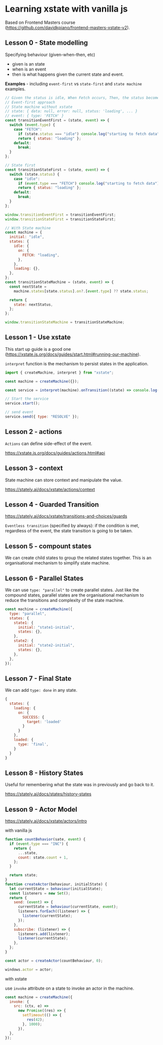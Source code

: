 # Learning xstate with vanilla js

Based on Frontend Masters course (https://github.com/davidkpiano/frontend-masters-xstate-v2).

## Lesson 0 - State modelling

Specifying behaviour (given-when-then, etc)

- given is an state
- when is an event
- then is what happens given the current state and event.

**Examples** - including `event-first` vs `state-first` and `state machine` examples.

```js
// Given the status is idle, When Fetch occurs, Then, the status becomes loading
// Event-first approach
// State machine without xstate
// state: { data: null, error: null, status: 'loading', ... }
// event: { type: 'FETCH' }
const transitionEventFirst = (state, event) => {
  switch (event.type) {
    case "FETCH":
      if (state.status === "idle") console.log("starting to fetch data");
      return { status: "loading" };
    default:
      break;
  }
};

// State first
const transitionStateFirst = (state, event) => {
  switch (state.status) {
    case "idle":
      if (event.type === "FETCH") console.log("starting to fetch data");
      return { status: "loading" };
    default:
      break;
  }
};

window.transitionEventFirst = transitionEventFirst;
window.transitionStateFirst = transitionStateFirst;

// With State machine
const machine = {
  initial: "idle",
  states: {
    idle: {
      on: {
        FETCH: "loading",
      },
    },
    loading: {},
  },
};
const transitionStateMachine = (state, event) => {
  const nextState =
    machine.states[state.status].on?.[event.type] ?? state.status;

  return {
    state: nextStatus,
  };
};

window.transitionStateMachine = transitionStateMachine;
```

## Lesson 1 - Use xstate

This start up guide is a good one (https://xstate.js.org/docs/guides/start.html#running-our-machine).

`interpret` function is the mechanism to persist states in the application.

```js
import { createMachine, interpret } from "xstate";

const machine = createMachine({});

const service = interpret(machine).onTransition((state) => console.log(state));

// Start the service
service.start();

// send event
service.send({ type: "RESOLVE" });
```

## Lesson 2 - actions

`Actions` can define side-effect of the event.

https://xstate.js.org/docs/guides/actions.html#api

## Lesson 3 - context

State machine can store context and manipulate the value.

https://stately.ai/docs/xstate/actions/context

## Lesson 4 - Guarded Transition

https://stately.ai/docs/xstate/transitions-and-choices/guards

`Eventless transition` (specified by always): if the condition is met, regardless of the event, the state transition is going to be taken.

## Lesson 5 - compount states

We can create child states to group the related states together. This is an organisational mechanism to simplify state machine.

## Lesson 6 - Parallel States

We can use `type: "parallel"` to create parallel states. Just like the compound states, parallel states are the organisational mechanism to reduce the transitions and complexity of the state machine.

```js
const machine = createMachine({
  type: "parallel",
  states: {
    state1: {
      initial: "state1-initial",
      states: {},
    },
    state2: {
      initial: "state2-initial",
      states: {},
    },
  },
});
```

## Lesson 7 - Final State

We can add `type: done` in any state.

```js
{
  states: {
    loading: {
      on: {
        SUCCESS: {
          target: 'loaded'
        }
      }
    },
    loaded: {
      type: 'final',
    }
  }
}
```

## Lesson 8 - History States

Useful for remembering what the state was in previously and go back to it.

https://stately.ai/docs/states/history-states

## Lesson 9 - Actor Model

https://stately.ai/docs/xstate/actors/intro

with vanilla js

```js
function countBehavior(sate, event) {
  if (event.type === "INC") {
    return {
      ...state,
      count: state.count + 1,
    };
  }

  return state;
}
function createActor(behaviour, initialState) {
  let currentState = behaviour(initialState);
  const listeners = new Set();
  return {
    send: (event) => {
      currentState = behaviour(currentState, event);
      listeners.forEach((listener) => {
        listener(currentState);
      });
    },
    subscribe: (listener) => {
      listeners.add(listener);
      listener(currentState);
    },
  };
}

const actor = createActor(countBehaviour, 0);

windows.actor = actor;
```

with xstate

use `invoke` attribute on a state to invoke an actor in the machine.

```js
const machine = createMachine({
  invoke: {
    src: (ctx, e) =>
      new Promise((res) => {
        setTimeout(() => {
          res(42);
        }, 1000);
      }),
  },
});
```
